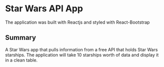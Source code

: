 # Star Wars API App
The application was built with Reactjs and styled with React-Bootstrap


## Summary
A Star Wars app that pulls information from a free API that holds Star Wars starships. The application will take 10 starships worth of data and display it in a clean table. 
